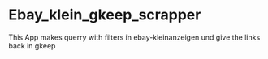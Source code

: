 # Ebay_klein_gkeep_scrapper

This App makes querry with filters in ebay-kleinanzeigen und give the links back in gkeep
